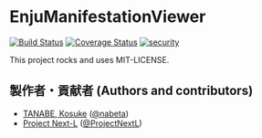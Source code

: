 # EnjuManifestationViewer
[<img
src="https://travis-ci.com/next-l/enju_manifestation_viewer.svg?branch=1.3"
alt="Build Status" />](https://travis-ci.com/next-l/enju_manifestation_viewer)
[<img
src="https://coveralls.io/repos/next-l/enju_manifestation_viewer/badge.svg?bra
nch=1.3&service=github" alt="Coverage Status"
/>](https://coveralls.io/github/next-l/enju_manifestation_viewer?branch=1.3)
[<img src="https://hakiri.io/github/next-l/enju_manifestation_viewer/1.3.svg"
alt="security"
/>](https://hakiri.io/github/next-l/enju_manifestation_viewer/1.3)

This project rocks and uses MIT-LICENSE.

## 製作者・貢献者 (Authors and contributors)
* [TANABE, Kosuke](https://github.com/nabeta) ([@nabeta](https://twitter.com/nabeta))
*   [Project Next-L](https://www.next-l.jp) ([@ProjectNextL](https://twitter.com/ProjectNextL))
